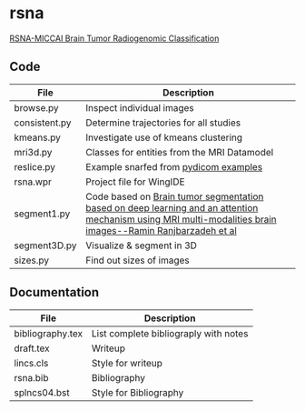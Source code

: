 # rsna

[RSNA-MICCAI Brain Tumor Radiogenomic Classification](https://www.kaggle.com/c/rsna-miccai-brain-tumor-radiogenomic-classification)

## Code

File|Description
--------------|---------------------------------------------------------------------------------------------------------------
browse.py|Inspect individual images
consistent.py|Determine trajectories for all studies
kmeans.py|Investigate use of kmeans clustering
mri3d.py|Classes for entities from the MRI Datamodel
reslice.py|Example snarfed from [pydicom examples](https://pydicom.github.io/pydicom/stable/auto_examples/index.html#image-processing)
rsna.wpr|Project file for WingIDE
segment1.py|Code based on [Brain tumor segmentation based on deep learning and an attention mechanism using MRI multi-modalities brain images--Ramin Ranjbarzadeh et al](https://www.nature.com/articles/s41598-021-90428-8)
segment3D.py|Visualize & segment in 3D
sizes.py|Find out sizes of images

## Documentation

File|Description
-----------------|---------------------------------------------------------------------------------------------------------------
bibliography.tex|List complete bibliograply with notes
draft.tex|Writeup
lincs.cls|Style for writeup
rsna.bib|Bibliography
splncs04.bst|Style for Bibliography
